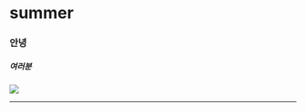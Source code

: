 # summer

### 안녕

##### 여러분

![](https://www.google.com/url?sa=i&url=https%3A%2F%2Fwww.donga.com%2Fnews%2FInter%2Farticle%2Fall%2F20220128%2F111500322%2F2&psig=AOvVaw1o4Y5cY9GeBNg9EQlFfQBW&ust=1673325441366000&source=images&cd=vfe&ved=0CBAQjRxqFwoTCPD2zJbVufwCFQAAAAAdAAAAABAE)

---

